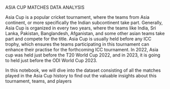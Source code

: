 ASIA CUP MATCHES DATA ANALYSIS

Asia Cup is a popular cricket tournament, where the teams from Asia continent, or more specifically the Indian subcontinent take part.
Generally, Asia Cup is organized in every two years, where the teams like India, Sri Lanka, Pakistan, Banglandesh, Afganistan, and some other asian teams take part and compete for the title.
Asia Cup is usually held before any ICC trophy, which ensures the teams participating in this tournament can enhance their practise for the forthcoming ICC tournament.
In 2022, Asia cup was held just before the T20 World Cup 2022, and in 2023, it is going to held just before the ODI World Cup 2023.

In this notebook, we will dive into the dataset consisting of all the matches played in the Asia Cup history to find out the valuable insights about this tournament, teams, and players
